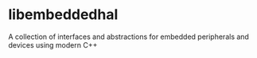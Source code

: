 # libembeddedhal
A collection of interfaces and abstractions for embedded peripherals and devices using modern C++
